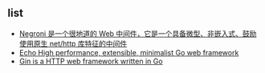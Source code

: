 ## list
* [Negroni 是一个很地道的 Web 中间件，它是一个具备微型、非嵌入式、鼓励使用原生 net/http 库特征的中间件](https://github.com/urfave/negroni)
* [Echo High performance, extensible, minimalist Go web framework](https://github.com/labstack/echo)
* [Gin is a HTTP web framework written in Go](https://github.com/gin-gonic/gin)
